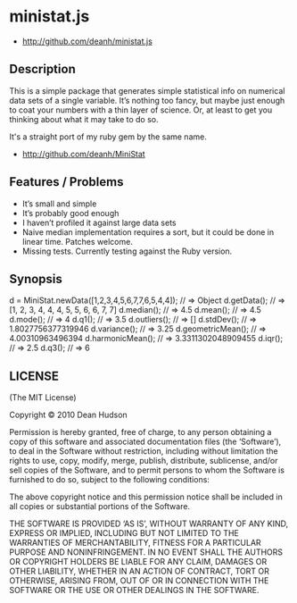 # ministat.js #

* http://github.com/deanh/ministat.js

## Description ##

This is a simple package that generates simple statistical info on numerical data sets of a single variable. It’s nothing too fancy, but maybe just enough to coat your numbers with a thin layer of science. Or, at least to get you thinking about what it may take to do so.

It's a straight port of my ruby gem by the same name.

* http://github.com/deanh/MiniStat

## Features / Problems ##

* It’s small and simple
* It’s probably good enough
* I haven’t profiled it against large data sets
* Naive median implementation requires a sort, but it could be done in linear time. Patches welcome.
* Missing tests. Currently testing against the Ruby version.


## Synopsis ##

d = MiniStat.newData([1,2,3,4,5,6,7,7,6,5,4,4]);  // => Object
d.getData();                                      // => [1, 2, 3, 4, 4, 4, 5, 5, 6, 6, 7, 7]
d.median();                                       // => 4.5
d.mean();                                         // => 4.5
d.mode();                                         // => 4
d.q1();                                           // => 3.5
d.outliers();                                     // => []
d.stdDev();                                       // => 1.8027756377319946
d.variance();                                     // => 3.25
d.geometricMean();                                // => 4.00310963496394
d.harmonicMean();                                 // => 3.3311302048909455
d.iqr();                                          // => 2.5
d.q3();                                           // => 6

## LICENSE ##

(The MIT License)

Copyright © 2010 Dean Hudson

Permission is hereby granted, free of charge, to any person obtaining a copy of this software and associated documentation files (the ‘Software’), to deal in the Software without restriction, including without limitation the rights to use, copy, modify, merge, publish, distribute, sublicense, and/or sell copies of the Software, and to permit persons to whom the Software is furnished to do so, subject to the following conditions:

The above copyright notice and this permission notice shall be included in all copies or substantial portions of the Software.

THE SOFTWARE IS PROVIDED ‘AS IS’, WITHOUT WARRANTY OF ANY KIND, EXPRESS OR IMPLIED, INCLUDING BUT NOT LIMITED TO THE WARRANTIES OF MERCHANTABILITY, FITNESS FOR A PARTICULAR PURPOSE AND NONINFRINGEMENT. IN NO EVENT SHALL THE AUTHORS OR COPYRIGHT HOLDERS BE LIABLE FOR ANY CLAIM, DAMAGES OR OTHER LIABILITY, WHETHER IN AN ACTION OF CONTRACT, TORT OR OTHERWISE, ARISING FROM, OUT OF OR IN CONNECTION WITH THE SOFTWARE OR THE USE OR OTHER DEALINGS IN THE SOFTWARE.
